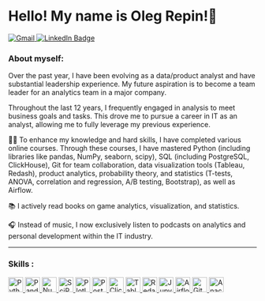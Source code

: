 <div align="left">
    <h1>Hello! My name is Oleg Repin!🤝</h1>
</div>


  </a>
  <a href="mailto:oy.repin@gmail.com">
  <img src="https://img.shields.io/badge/Gmail-D14836?style=for-the-badge&logo=gmail&logoColor=white" alt="Gmail"/>
  </a>
  </a>
    <a href="https://https://www.linkedin.com/in/olegrepin/">
  <img src="https://img.shields.io/badge/LinkedIn-3776AB?style=for-the-badge&logo=linkedin&logoColor=white" alt="LinkedIn Badge"/>
  </a>

<div align="left">
    
### About myself:
Over the past year, I have been evolving as a data/product analyst and have substantial leadership experience. My future aspiration is to become a team leader for an analytics team in a major company.

Throughout the last 12 years, I frequently engaged in analysis to meet business goals and tasks. This drove me to pursue a career in IT as an analyst, allowing me to fully leverage my previous experience.

👨‍🎓 To enhance my knowledge and hard skills, I have completed various online courses. Through these courses, I have mastered Python (including libraries like pandas, NumPy, seaborn, scipy), SQL (including PostgreSQL, ClickHouse), Git for team collaboration, data visualization tools (Tableau, Redash), product analytics, probability theory, and statistics (T-tests, ANOVA, correlation and regression, A/B testing, Bootstrap), as well as Airflow.

📚 I actively read books on game analytics, visualization, and statistics.

🎧 Instead of music, I now exclusively listen to podcasts on analytics and personal development within the IT industry.

---

### Skills :
<div>
<a href="https://github.com/oy-repin/KarpovCourses">
<img src="https://img.shields.io/badge/Python-3776AB?logo=python&style=square&logoColor=white" title="Python" alt="Python" height="30"/>
</a>
<a href="https://pandas.pydata.org/">
<img src="https://img.shields.io/badge/Pandas-150458?logo=pandas&style=square" title="Pandas" alt="Pandas" height="30"/>
</a>
<a href="https://numpy.org/">
<img src="https://img.shields.io/badge/Numpy-013243?logo=numpy&style=square" title="Numpy" alt="Numpy" height="30"/>
</a>
<a href="https://scipy.org/">
<img src="https://img.shields.io/badge/SciPy-654FF0?logo=scipy&style=square" title="SciPy" alt="SciPy" height="30"/>
</a>
<a href="https://plotly.com/python/">
<img src="https://img.shields.io/badge/Plotly-3F4F75?logo=plotly&style=square" title="Plotly" alt="Plotly" height="30"/>
</a>
<a href="https://www.postgresql.org/">
<img src="https://img.shields.io/badge/PostgreSQL-336791?logo=postgresql&style=square&logoColor=white" title="PostgreSQL" alt="PostgreSQL" height="30"/>
</a>
<a href="https://clickhouse.com//">
<img src="https://img.shields.io/badge/ClickHouse-FFA500?logo=clickhouse&style=square" title="ClickHouse" alt="ClickHouse" height="30"/>
</a>
<a href="https://public.tableau.com/app/profile/oleg.repin">
<img src="https://img.shields.io/badge/Tableau-3776AB?logo=Tableau&style=flat" title="Tableau" alt="Tableau" height="30"/>
</a>
<a href="https://redash.io/">
<img src="https://img.shields.io/badge/Redash-FF6B4A?logo=redash&style=square&logoColor=white&color=FF6B4A" title="Redash" alt="Redash" height="30"/>
</a>
<a href="https://jupyter.org/">
<img src="https://img.shields.io/badge/Jupyter%20-F37626?logo=jupyter&style=square&logoColor=white" title="Jupyter Notebook" alt="Jupyter Notebook" height="30"/>
</a>
<a href="https://airflow.apache.org/">
<img src="https://img.shields.io/badge/Airflow-1DA1F2?logo=apache-airflow&style=square" title="Airflow" alt="Airflow" height="30"/>
</a>
<a href="https://git-scm.com/">
<img src="https://img.shields.io/badge/Git-F05032?logo=git&style=square&logoColor=white" title="Git" alt="Git" height="30"/>
</a>
<a href="https://www.anaconda.com/">
<img src="https://img.shields.io/badge/Anaconda-44A833?logo=anaconda&style=square&logoColor=white&color=44A833" title="Anaconda" alt="Anaconda" height="30"/>
</a>

  
</div>
  
